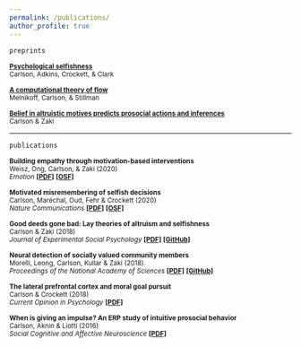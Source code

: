 ```yaml
---
permalink: /publications/
author_profile: true
---   
```

`preprints`  

<sub><b>[<b>Psychological selfishness</b>](https://psyarxiv.com/jp27m/)</b>  
Carlson, Adkins, Crockett, & Clark 
  
<sub><b>[<b>A computational theory of flow</b>](https://psyarxiv.com/9q3jd/)</b>  
Melnikoff, Carlson, & Stillman  

<sub><b>[<b>Belief in altruistic motives predicts prosocial actions and inferences</b>](https://psyarxiv.com/sa6q8/)</b>  
Carlson & Zaki
  
  
 --- 
`publications`


<sub><b>Building empathy through motivation-based interventions</b>   
Weisz, Ong, Carlson, & Zaki (2020)  
 *Emotion* [<b>[PDF]</b>](http://ssnl.stanford.edu/sites/default/files/pdf/weisz_empathyIntervention_inPress.pdf?) [<b>[OSF]</b>](https://osf.io/f4czb/) </sub>
 

<sub><b>Motivated misremembering of selfish decisions</b>   
Carlson, Maréchal, Oud, Fehr & Crockett (2020)  
 *Nature Communications*  [<b>[PDF]</b>](https://rdcu.be/b3UvR) [<b>[OSF]</b>](https://osf.io/pzwt7/) </sub>
 

<sub><b>Good deeds gone bad: Lay theories of altruism and selfishness</b>     
Carlson & Zaki (2018)  
*Journal of Experimental Social Psychology* [<b>[PDF]</b>](http://ssnl.stanford.edu/sites/default/files/pdf/carlson_2018_layTheories.pdf?width=85%&height=85%&iframe=true) [<b>[GitHub]</b>](https://github.com/carlsonrw/layTheories_altruism)</sub>  

 
<sub><b>Neural detection of socially valued community members</b>    
 Morelli, Leong, Carlson, Kullar & Zaki (2018).  
*Proceedings of the National Academy of Sciences*  [<b>[PDF]</b>](http://ssnl.stanford.edu/sites/default/files/pdf/morelli_2018_valuedCommunity.pdf?width=85%&height=85%&iframe=true) [<b>[GitHub]</b>](https://github.com/esclabUIC/NetworkFMRI)</sub> 


<sub><b>The lateral prefrontal cortex and moral goal pursuit</b>     
Carlson & Crockett (2018)  
*Current Opinion in Psychology*  [<b>[PDF]</b>](https://static1.squarespace.com/static/538ca3ade4b090f9ef331978/t/5bc8db67e5e5f0da97432b84/1539890024330/1-s2.0-S2352250X18300034-main.pdf)</sub>  


<sub><b>When is giving an impulse? An ERP study of intuitive prosocial behavior</b>   
Carlson, Aknin & Liotti (2016)  
*Social Cognitive and Affective Neuroscience*  [<b>[PDF]</b>](https://academic.oup.com/scan/article-pdf/11/7/1121/27103123/nsv077.pdf)</sub>  


